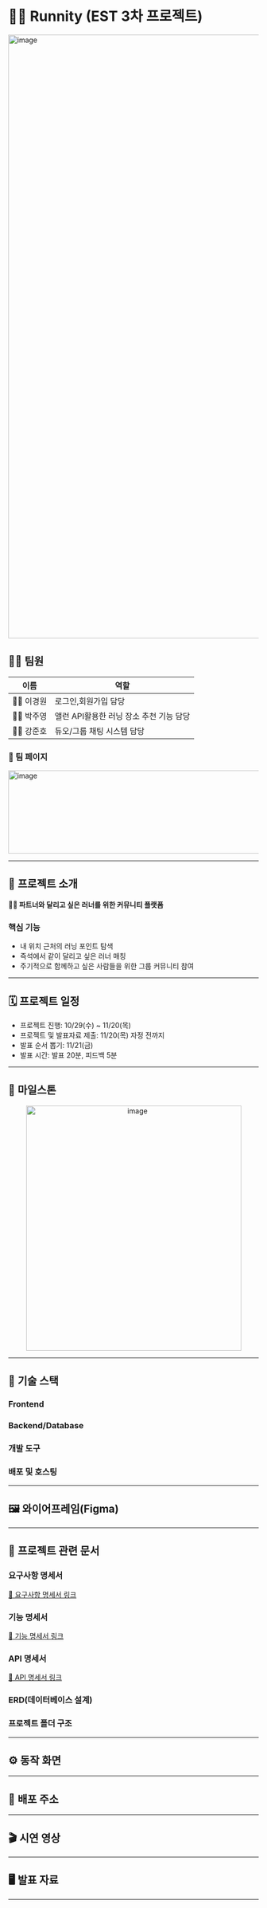 # 🏃‍♀️ Runnity (EST 3차 프로젝트)
<img width="1356" height="1212" alt="image" src="https://github.com/user-attachments/assets/cc84448a-3d6c-495d-96ff-c6a391a201c5" />

## 👨‍💻 팀원
| 이름 | 역할 |
|------|------|
| 👨‍💻 이경원 | 로그인,회원가입 담당 |
| 👨‍💻 박주영 | 앨런 API활용한 러닝 장소 추천 기능 담당 |
| 👨‍💻 강준호 | 듀오/그룹 채팅 시스템 담당 |


### 📃 팀 페이지
<a href="https://www.notion.so/oreumi/3-Runnity-Running-Community-299ebaa8982b80bc9b38f3ca2fc9bdb3" target="-blank">
  <img width="740" height="167" alt="image" src="https://github.com/user-attachments/assets/d37de15e-51da-4d5b-8f5b-c5683fde8e48" />
</a>

---
## 💽 프로젝트 소개
**🏃‍♂️ 파트너와 달리고 싶은 러너를 위한 커뮤니티 플랫폼**
### 핵심 기능
- 내 위치 근처의 러닝 포인트 탐색
- 즉석에서 같이 달리고 싶은 러너 매칭
- 주기적으로 함께하고 싶은 사람들을 위한 그룹 커뮤니티 참여
---
## 🗓️ 프로젝트 일정
- 프로젝트 진행: 10/29(수) ~ 11/20(목)
- 프로젝트 및 발표자료 제출: 11/20(목) 자정 전까지
- 발표 순서 뽑기: 11/21(금)
- 발표 시간: 발표 20분, 피드백 5분
---
## 🚩 마일스톤
<p align="center">
  <a href="https://www.notion.so/oreumi/29aebaa8982b80b8b0d4fef7667556cc" target="-blank">
    <img width="433" height="492" alt="image" src="https://github.com/user-attachments/assets/b75fd6c2-58aa-4ce7-9df7-d86aa588f5c9" />
  </a>
</p>

---

## 🦾 기술 스택
### Frontend
### Backend/Database
### 개발 도구
### 배포 및 호스팅
---
## 🖼️ 와이어프레임(Figma)
---
## 📜 프로젝트 관련 문서
### 요구사항 명세서
<a href="https://www.notion.so/oreumi/29aebaa8982b80a4be07dcf963bc0a7a">
  🔗 요구사항 명세서 링크
</a>

### 기능 명세서
<a href="https://www.notion.so/oreumi/3-Runnity-29aebaa8982b8098aa82e33c1ae99449">
  🔗 기능 명세서 링크
</a>

### API 명세서
<a href="https://www.postman.com/firetruck433-6240285/workspace/running-mate/collection/48127967-a495e0e6-8003-4ef6-b5d0-d5221c7778cf?action=share&source=copy-link&creator=48127967">
  🔗 API 명세서 링크
</a>

### ERD(데이터베이스 설계)
### 프로젝트 폴더 구조
---
## ⚙️ 동작 화면
---
## 🔗 배포 주소
---
## 🎬 시연 영상
---
## 🖥️ 발표 자료
---
